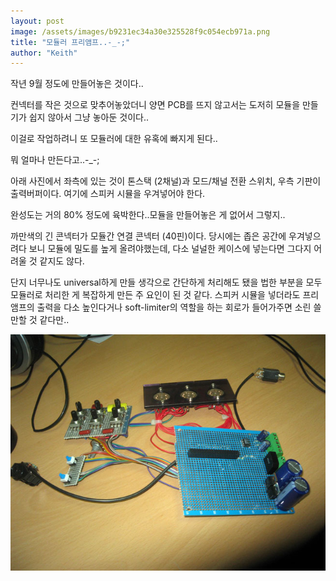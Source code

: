 ```yaml
---
layout: post
image: /assets/images/b9231ec34a30e325528f9c054ecb971a.png
title: "모듈러 프리앰프..-_-;"
author: "Keith"
---
```


작년 9월 정도에 만들어놓은 것이다..

컨넥터를 작은 것으로 맞추어놓았더니 양면 PCB를 뜨지 않고서는
도저히 모듈을 만들기가 쉽지 않아서 그냥 놓아둔 것이다..

이걸로 작업하려니 또 모듈러에 대한 유혹에 빠지게 된다..

뭐 얼마나 만든다고..-_-;

아래 사진에서 좌측에 있는 것이 톤스택 (2채널)과 모드/채널 전환 스위치,
우측 기판이 출력버퍼이다. 여기에 스피커 시뮬을 우겨넣어야 한다.

완성도는 거의 80% 정도에 육박한다..모듈을 만들어놓은 게 없어서 그렇지..


까만색의 긴 콘넥터가 모듈간 연결 콘넥터 (40핀)이다. 당시에는 좁은 공간에 우겨넣으려다 보니
모듈에 밀도를 높게 올려야했는데, 다소 널널한 케이스에 넣는다면 그다지 어려울 것 같지도 않다.

단지 너무나도 universal하게 만들 생각으로 간단하게 처리해도 됐을 법한 부분을 모두 모듈러로 처리한 게 복잡하게 만든 주 요인이 된 것 같다. 스피커 시뮬을 넣더라도 프리앰프의 출력을 다소 높인다거나 soft-limiter의 역할을 하는 회로가 들어가주면 소린 쓸만할 것 같다만..

![image](/assets/images/b9231ec34a30e325528f9c054ecb971a.png)



